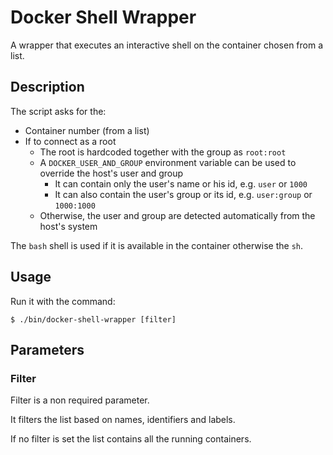 # Docker Shell Wrapper

  A wrapper that executes an interactive shell on the container chosen from a list.

## Description

  The script asks for the:

  - Container number (from a list)
  - If to connect as a root
    - The root is hardcoded together with the group as `root:root` 
    - A `DOCKER_USER_AND_GROUP` environment variable can be used to override the host's user and group
      - It can contain only the user's name or his id, e.g. `user` or `1000`
      - It can also contain the user's group or its id, e.g. `user:group` or `1000:1000`
    - Otherwise, the user and group are detected automatically from the host's system

  The `bash` shell is used if it is available in the container otherwise the `sh`.

## Usage

  Run it with the command:

    $ ./bin/docker-shell-wrapper [filter]

## Parameters

### Filter

  Filter is a non required parameter.

  It filters the list based on names, identifiers and labels.

  If no filter is set the list contains all the running containers.
